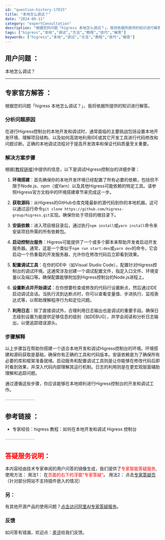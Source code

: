 ```yaml
---
id: "question-history-17015"
title: "本地怎么调试？"
date: "2024-09-11"
category: "expertConsultation"
description: "根据您的问题「higress 本地怎么调试？」，我将依据所提供的知识进行解答。### 分析问题原因在进行Higress控制台的本地开发和调试时，通常面临的主要挑战包括设置本地开发环境、理解项目结构、以及如何高效地利用IDE或其它开发工具进行代码修改和问题诊断。正确的本地调试流程对于提高开发效率和保证"
tags: ["higress","本地","调试","方法","教程","技巧","解答"]
keywords: ["higress","本地","调试","方法","教程","技巧","解答"]
---
```


## 用户问题 ： 
 本地怎么调试？  

---------------
## 专家官方解答 ：

根据您的问题「higress 本地怎么调试？」，我将依据所提供的知识进行解答。

### 分析问题原因

在进行Higress控制台的本地开发和调试时，通常面临的主要挑战包括设置本地开发环境、理解项目结构、以及如何高效地利用IDE或其它开发工具进行代码修改和问题诊断。正确的本地调试流程对于提高开发效率和保证代码质量至关重要。

### 解决方案步骤

根据[[教程链接](/blog/console-dev)]中提供的信息，以下是调试Higress控制台的详细步骤：

1. **环境搭建**：首先确保你的本地开发环境已经配置了所有必要的依赖，包括但不限于Node.js、npm（或Yarn）以及其他Higress可能依赖的特定工具。请参照Higress官方文档中的环境搭建章节来完成这一步。

2. **获取源码**：从Higress的GitHub仓库克隆最新的源代码到你的本地机器。这可以通过运行命令`git clone https://github.com/higress-group/higress.git`实现。确保你处于项目的根目录下。

3. **安装依赖**：进入项目根目录后，通过执行`npm install`或`yarn install`命令来安装项目所需的所有依赖包。

4. **启动控制台服务**：Higress可能提供了一个或多个脚本来帮助开发者启动开发服务器。通常，这是一个类似于`npm run start:dev`或`yarn dev`的命令，它会启动一个热重载的开发服务器，允许你在修改代码后立即看到效果。

5. **配置调试工具**：在你的IDE中（如Visual Studio Code），配置针对Higress控制台的调试环境。这通常涉及创建一个调试配置文件，指定入口文件、环境变量以及端口等。确保配置能够附加到Higress控制台的Node.js进程上。

6. **设置断点并开始调试**：在你想要检查或修改的代码行设置断点，然后通过IDE启动调试会话。当执行流到达断点时，你可以查看变量值、步进执行、监视表达式等，以帮助理解程序行为和定位问题。

7. **利用日志**：除了直接调试外，合理利用日志输出也是调试的重要手段。确保日志级别设置为能提供足够信息的级别（如DEBUG），并学会阅读和分析日志输出，以便追踪错误源头。

### 步骤解释

以上步骤旨在帮助你搭建一个适合本地开发和调试Higress控制台的环境。环境搭建和源码获取是基础，确保你有正确的工具和代码版本。安装依赖是为了确保所有必要的库和框架准备就绪。启动服务和配置调试工具则是让你能够在修改代码后即时看到效果，并深入代码内部理解其运行机制。日志的利用则是在更宏观层面辅助理解和追踪问题。

通过遵循这些步骤，你应该能够在本地顺利进行Higress控制台的开发和调试工作。


<font color="#949494">---------------</font> 


## 参考链接 ：

* 专家经验：higress 教程：如何在本地开发和调试 Higress 控制台 


 <font color="#949494">---------------</font> 
 


## <font color="#FF0000">答疑服务说明：</font> 

本内容经由技术专家审阅的用户问答的镜像生成，我们提供了<font color="#FF0000">专家智能答疑服务</font>,使用方法：
用法1： 在<font color="#FF0000">页面的右下的浮窗”专家答疑“</font>。
用法2： 点击[专家答疑页](https://answer.opensource.alibaba.com/docs/intro)（针对部分网站不支持插件嵌入的情况）
### 另：


有其他开源产品的使用问题？[点击访问阿里AI专家答疑服务](https://answer.opensource.alibaba.com/docs/intro)。
### 反馈
如问答有错漏，欢迎点：[差评](https://ai.nacos.io/user/feedbackByEnhancerGradePOJOID?enhancerGradePOJOId=17021)给我们反馈。
